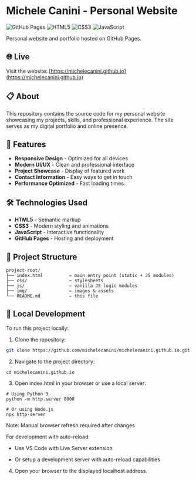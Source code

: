 # Michele Canini - Personal Website

![GitHub Pages](https://img.shields.io/badge/GitHub-Pages-blue?logo=github)
![HTML5](https://img.shields.io/badge/HTML5-E34F26?logo=html5&logoColor=white)
![CSS3](https://img.shields.io/badge/CSS3-1572B6?logo=css3&logoColor=white)
![JavaScript](https://img.shields.io/badge/JavaScript-F7DF1E?logo=javascript&logoColor=black)

Personal website and portfolio hosted on GitHub Pages.

## 🌐 Live

Visit the website: [https://michelecanini.github.io](https://michelecanini.github.io)

## 📋 About

This repository contains the source code for my personal website showcasing my projects, skills, and professional experience. The site serves as my digital portfolio and online presence.

## 🚀 Features

- **Responsive Design** - Optimized for all devices
- **Modern UI/UX** - Clean and professional interface
- **Project Showcase** - Display of featured work
- **Contact Information** - Easy ways to get in touch
- **Performance Optimized** - Fast loading times

## 🛠️ Technologies Used

- **HTML5** - Semantic markup
- **CSS3** - Modern styling and animations
- **JavaScript** - Interactive functionality
- **GitHub Pages** - Hosting and deployment

## 📁 Project Structure

```
project-root/
├── index.html          ← main entry point (static + JS modules)
├── css/                ← stylesheets
├── js/                 ← vanilla JS logic modules
├── img/                ← images & assets
└── README.md           ← this file
```

## 🚀 Local Development

To run this project locally:

1. Clone the repository:

```bash
git clone https://github.com/michelecanini/michelecanini.github.io.git
```

2. Navigate to the project directory:

```
cd michelecanini.github.io
```

3. Open index.html in your browser or use a local server:

```
# Using Python 3
python -m http.server 8000

# Or using Node.js
npx http-server
```

Note: Manual browser refresh required after changes

For development with auto-reload:

- Use VS Code with Live Server extension

- Or setup a development server with auto-reload capabilities

4. Open your browser to the displayed localhost address.
